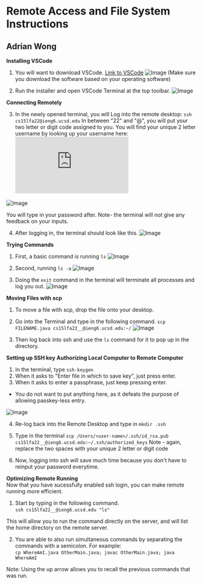 # Remote Access and File System Instructions
## Adrian Wong

**Installing VSCode**

1. You will want to download VSCode.
[Link to VSCode](https://code.visualstudio.com/)
![Image](https://adrianwongg1.github.io/cse15l-lab-reports/CSE15L%20pictures/VSCode%20Website.png)
(Make sure you download the software based on your operating software)

2. Run the installer and open VSCode Terminal at the top toolbar.
![Image](https://adrianwongg1.github.io/cse15l-lab-reports/CSE15L%20pictures/Terminal.PNG)

**Connecting Remotely**

3. In the newly opened terminal, you will Log into the remote desktop:
`ssh cs15lfa22@ieng6.ucsd.edu`
In between "22" and "@", you will put your two letter or digit code assigned to you.
You will find your unique 2 letter username by looking up your username here:
![Link](https://sdacs.ucsd.edu/~icc/index.php)

![Image](https://adrianwongg1.github.io/cse15l-lab-reports/CSE15L%20pictures/ssh.PNG)

You will type in your password after.
Note- the terminal will not give any feedback on your inputs.

4. After logging in, the terminal should look like this.
![Image](https://adrianwongg1.github.io/cse15l-lab-reports/CSE15L%20pictures/sshLogin.PNG)


**Trying Commands**

1. First, a basic command is running `ls`
![Image](https://adrianwongg1.github.io/cse15l-lab-reports/CSE15L%20pictures/ls.png)

2. Second, running `ls -a`
![Image](https://adrianwongg1.github.io/cse15l-lab-reports/CSE15L%20pictures/ls-a.PNG)

3. Doing the `exit` command in the terminal will terminate all processes and log you out.
![Image](https://adrianwongg1.github.io/cse15l-lab-reports/CSE15L%20pictures/exit.png)

**Moving Files with scp**

1. To move a file with scp, drop the file onto your desktop.

2. Go into the Terminal and type in the following command.
`scp FILENAME.java cs15lfa22__@ieng6.ucsd.edu:~/`
![Image](https://adrianwongg1.github.io/cse15l-lab-reports/CSE15L%20pictures/scp.PNG)

3. Then log back into ssh and use the `ls` command for it to pop up in the directory.

**Setting up SSH key**
**Authorizing Local Computer to Remote Computer**

1. In the terminal, type `ssh-keygen`
2. When it asks to "Enter file in which to save key", just press enter.
3. When it asks to enter a passphrase, just keep pressing enter.
- You do not want to put anything here, as it defeats the purpose of allowing passkey-less entry.

![Image](https://adrianwongg1.github.io/cse15l-lab-reports/CSE15L%20pictures/sshKeygen.png)

4. Re-log back into the Remote Desktop and type in `mkdir .ssh`
5. Type in the terminal `scp /Users/<user-name>/.ssh/id_rsa.pub cs15lfa22__@ieng6.ucsd.edu:~/.ssh/authorized_keys`
Note - again, replace the two spaces with your unique 2 letter or digit code

6. Now, logging into ssh will save much time because you don't have to reinput your password everytime.

**Optimizing Remote Running**  
Now that you have sucessfully enabled ssh login, you can make remote running more efficient.

1. Start by typing in the following command.  
`ssh cs15lfa22__@ieng6.ucsd.edu "ls"`

This will allow you to run the command directly on the server,
and will list the home directory on the remote server.

2. You are able to also run simultaneous commands by separating the 
commands with a semicolon.
For example:  
`cp WhereAmI.java OtherMain.java; javac OtherMain.java; java WhereAmI`

Note: Using the up arrow allows you to recall the previous commands that was run.




